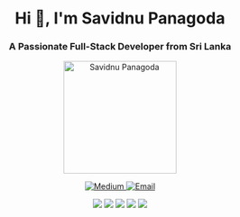<h1 align="center">Hi 👋, I'm Savidnu Panagoda</h1>
<h3 align="center">A Passionate Full-Stack Developer from Sri Lanka</h3>
<p align="center">
  <img src="https://user-images.githubusercontent.com/your-image-url" alt="Savidnu Panagoda" width="200" height="200"/>
</p>
<p align="center">
  <a href="https://medium.com/@savindu" target="_blank">
    <img src="https://img.shields.io/badge/Medium-12100E?style=for-the-badge&logo=medium&logoColor=white" alt="Medium"/>
  </a>
  <a href="mailto:savindu329@gmail.com">
    <img src="https://img.shields.io/badge/Email-D14836?style=for-the-badge&logo=gmail&logoColor=white" alt="Email"/>
  </a>
</p>
<p align="center">
  <img src="https://img.shields.io/badge/Java-007396?style=for-the-badge&logo=java&logoColor=white"/>
  <img src="https://img.shields.io/badge/Spring-6DB33F?style=for-the-badge&logo=spring&logoColor=white"/>
  <img src="https://img.shields.io/badge/React-61DAFB?style=for-the-badge&logo=react&logoColor=white"/>
  <img src="https://img.shields.io/badge/Microservices-0078D4?style=for-the-badge&logo=azure-functions&logoColor=white"/>
  <img src="https://img.shields.io/badge/Next.js-000000?style=for-the-badge&logo=nextdotjs&logoColor=white"/>
</p>
